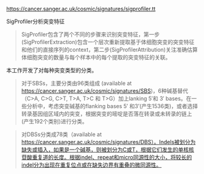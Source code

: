 https://cancer.sanger.ac.uk/cosmic/signatures/sigprofiler.tt

SigProfiler分析突变特征
> SigProfiler包含了两个不同的步骤来识别突变特征，第一步(SigProfilerExtraction)包含一个层次重新提取基于体细胞突变的突变特征和他们的直接序列的context，第二步(SigProfilerAttribution)关注准确估算体细胞突变的数量与每个样本中的每个提取的突变特征的关联。


本工作开发了对每种突变类型的分类。
> 对于SBSs，主要分类由96类组成 (available at https://cancer.sanger.ac.uk/cosmic/signatures/SBS)，6种碱基替代（C>A, C>G, C>T, T>A, T>C 和 T>G）加上lanking 5′和 3′ bases。在一些分析中，考虑突变碱基的flanking bases 5′ 和3’(产生1536类)，或者选择转录基因组区域内的突变，根据突变的嘧啶是否落在转录或未转录的链上(产生192个类别)进行分类。

> 对DBSs分类成78类（available at https://cancer.sanger.ac.uk/cosmic/signatures/DBS）。Indels被划分为缺失或插入，如果是一个碱基，则被划分为C或T，根据它们发生的单核核苷酸重复道的长度。根据indel、repeat和micro同源性的大小，将较长的indel分为出现在重复位点或在缺失边界有重叠的微同源性。

